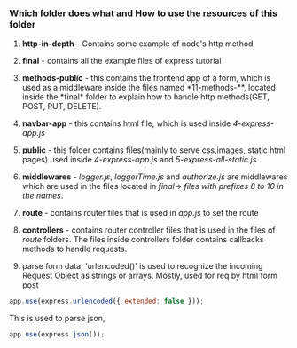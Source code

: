 ### Which folder does what and How to use the resources of this folder

1. **http-in-depth** - Contains some example of node\'s http method

2. **final** - contains all the example files of express tutorial

3. **methods-public** - this contains the frontend app of a form, which is used as a middleware inside the files named \*11-methods-\**, located inside the *final\* folder to explain how to handle http methods(GET, POST, PUT, DELETE).

4. **navbar-app** - this contains html file, which is used inside _4-express-app.js_

5. **public** - this folder contains files(mainly to serve css,images, static html pages) used inside _4-express-app.js_ and _5-express-all-static.js_

6. **middlewares** - _logger.js_, _loggerTime.js_ and _authorize.js_ are middlewares which are used in the files located in _final_-> _files with prefixes 8 to 10 in the names_.

7. **route** - contains router files that is used in _app.js_ to set the route

8. **controllers** - contains router controller files that is used in the files of _route_ folders. The files inside controllers folder contains callbacks methods to handle requests.

9. parse form data, 'urlencoded()' is used to recognize the incoming Request Object as strings or arrays. Mostly, used for req by html form post

```javascript
app.use(express.urlencoded({ extended: false }));
```

This is used to parse json,

```javascript
app.use(express.json());
```
